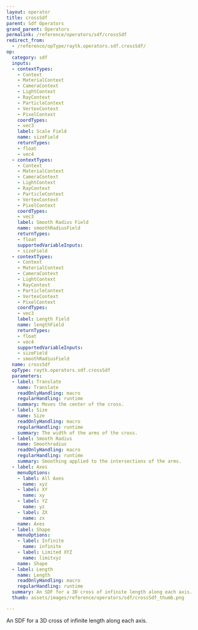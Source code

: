 ```yaml
---
layout: operator
title: crossSdf
parent: Sdf Operators
grand_parent: Operators
permalink: /reference/operators/sdf/crossSdf
redirect_from:
  - /reference/opType/raytk.operators.sdf.crossSdf/
op:
  category: sdf
  inputs:
  - contextTypes:
    - Context
    - MaterialContext
    - CameraContext
    - LightContext
    - RayContext
    - ParticleContext
    - VertexContext
    - PixelContext
    coordTypes:
    - vec3
    label: Scale Field
    name: sizeField
    returnTypes:
    - float
    - vec4
  - contextTypes:
    - Context
    - MaterialContext
    - CameraContext
    - LightContext
    - RayContext
    - ParticleContext
    - VertexContext
    - PixelContext
    coordTypes:
    - vec3
    label: Smooth Radius Field
    name: smoothRadiusField
    returnTypes:
    - float
    supportedVariableInputs:
    - sizeField
  - contextTypes:
    - Context
    - MaterialContext
    - CameraContext
    - LightContext
    - RayContext
    - ParticleContext
    - VertexContext
    - PixelContext
    coordTypes:
    - vec3
    label: Length Field
    name: lengthField
    returnTypes:
    - float
    - vec4
    supportedVariableInputs:
    - sizeField
    - smoothRadiusField
  name: crossSdf
  opType: raytk.operators.sdf.crossSdf
  parameters:
  - label: Translate
    name: Translate
    readOnlyHandling: macro
    regularHandling: runtime
    summary: Moves the center of the cross.
  - label: Size
    name: Size
    readOnlyHandling: macro
    regularHandling: runtime
    summary: The width of the arms of the cross.
  - label: Smooth Radius
    name: Smoothradius
    readOnlyHandling: macro
    regularHandling: runtime
    summary: Smoothing applied to the intersections of the arms.
  - label: Axes
    menuOptions:
    - label: All Axes
      name: xyz
    - label: XY
      name: xy
    - label: YZ
      name: yz
    - label: ZX
      name: zx
    name: Axes
  - label: Shape
    menuOptions:
    - label: Infinite
      name: infinite
    - label: Limited XYZ
      name: limitxyz
    name: Shape
  - label: Length
    name: Length
    readOnlyHandling: macro
    regularHandling: runtime
  summary: An SDF for a 3D cross of infinite length along each axis.
  thumb: assets/images/reference/operators/sdf/crossSdf_thumb.png

---
```



An SDF for a 3D cross of infinite length along each axis.